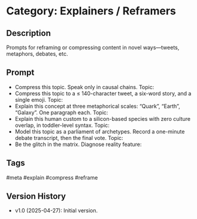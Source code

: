 # Category: Explainers / Reframers

## Description
Prompts for reframing or compressing content in novel ways—tweets, metaphors, debates, etc.

## Prompt
- Compress this topic. Speak only in causal chains. Topic:  
- Compress this topic to a ≤ 140-character tweet, a six-word story, and a single emoji. Topic:  
- Explain this concept at three metaphorical scales: “Quark”, “Earth”, “Galaxy”. One paragraph each. Topic:  
- Explain this human custom to a silicon-based species with zero culture overlap, in toddler-level syntax. Topic:  
- Model this topic as a parliament of archetypes. Record a one-minute debate transcript, then the final vote. Topic:  
- Be the glitch in the matrix. Diagnose reality feature:  

## Tags
#meta #explain #compress #reframe

## Version History
- v1.0 (2025-04-27): Initial version.
